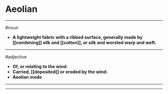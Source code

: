 # Aeolian
---
#noun
- **A lightweight fabric with a ribbed surface, generally made by [[combining]] silk and [[cotton]], or silk and worsted warp and weft.**
---
#adjective
- **Of, or relating to the wind.**
- **Carried, [[deposited]] or eroded by the wind.**
- **Aeolian mode**
---
---
